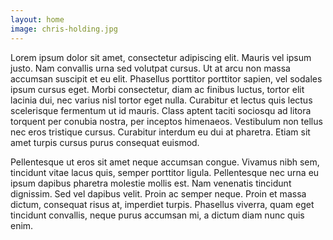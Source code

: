 ```yaml
---
layout: home
image: chris-holding.jpg
---
```


Lorem ipsum dolor sit amet, consectetur adipiscing elit. Mauris vel ipsum justo. Nam convallis urna sed volutpat cursus. Ut at arcu non massa accumsan suscipit et eu elit. Phasellus porttitor porttitor sapien, vel sodales ipsum cursus eget. Morbi consectetur, diam ac finibus luctus, tortor elit lacinia dui, nec varius nisl tortor eget nulla. Curabitur et lectus quis lectus scelerisque fermentum ut id mauris. Class aptent taciti sociosqu ad litora torquent per conubia nostra, per inceptos himenaeos. Vestibulum non tellus nec eros tristique cursus. Curabitur interdum eu dui at pharetra. Etiam sit amet turpis cursus purus consequat euismod.

Pellentesque ut eros sit amet neque accumsan congue. Vivamus nibh sem, tincidunt vitae lacus quis, semper porttitor ligula. Pellentesque nec urna eu ipsum dapibus pharetra molestie mollis est. Nam venenatis tincidunt dignissim. Sed vel dapibus velit. Proin ac semper neque. Proin et massa dictum, consequat risus at, imperdiet turpis. Phasellus viverra, quam eget tincidunt convallis, neque purus accumsan mi, a dictum diam nunc quis enim.
